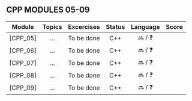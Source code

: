 ## CPP MODULES 05-09

| Module | Topics | Excercises  | Status   | Language | Score       |
| ---- | :--: | :--: | :--: | :--: | :--: |
| [CPP_05] | ... | To be done | C++ | :soon: / :question: |
| [CPP_06] | ... | To be done | C++ | :soon: / :question: |
| [CPP_07] | ... | To be done | C++ | :soon: / :question: |
| [CPP_08] | ... | To be done | C++ | :soon: / :question: |
| [CPP_09] | ... | To be done | C++ | :soon: / :question: |

</div>
